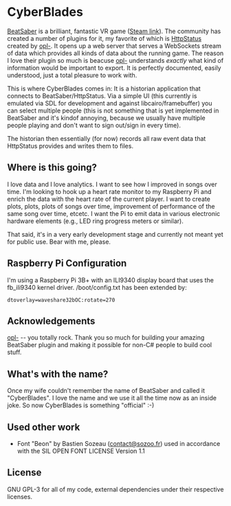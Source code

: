 # CyberBlades
[BeatSaber](https://beatsaber.com) is a brilliant, fantastic VR game
([Steam link](https://store.steampowered.com/app/620980/Beat_Saber/)). The community
has created a number of plugins for it, my favorite of which is
[HttpStatus](https://github.com/opl-/beatsaber-http-status) created by
[opl-](https://github.com/opl-). It opens up a web server that serves a
WebSockets stream of data which provides all kinds of data about the running
game.  The reason I love their plugin so much is beacuse
[opl-](https://github.com/opl-) understands *exactly* what kind of information
would be important to export. It is perfectly documented, easily understood,
just a total pleasure to work with.

This is where CyberBlades comes in: It is a historian application that connects
to BeatSaber/HttpStatus. Via a simple UI (this currently is emulated via SDL
for development and against libcairo/framebuffer) you can select multiple
people (this is not something that is yet implemented in BeatSaber and it's
kindof annoying, because we usually have multiple people playing and don't want
to sign out/sign in every time).

The historian then essentially (for now) records all raw event data that
HttpStatus provides and writes them to files.

## Where is this going?
I love data and I love analytics. I want to see how I improved in songs over
time. I'm looking to hook up a heart rate monitor to my Raspberry Pi and enrich
the data with the heart rate of the current player. I want to create plots,
plots, plots of songs over time, improvement of performance of the same song
over time, etcetc. I want the Pi to emit data in various electronic hardware
elements (e.g., LED ring progress meters or similar).

That said, it's in a very early development stage and currently not meant yet
for public use. Bear with me, please.

## Raspberry Pi Configuration
I'm using a Raspberry Pi 3B+ with an ILI9340 display board that uses the
fb_ili9340 kernel driver. /boot/config.txt has been extended by:

```
dtoverlay=waveshare32bOC:rotate=270
```

## Acknowledgements
[opl-](https://github.com/opl-) -- you totally rock. Thank you so much for
building your amazing BeatSaber plugin and making it possible for non-C# people
to build cool stuff.

## What's with the name?
Once my wife couldn't remember the name of BeatSaber and called it
"CyberBlades". I love the name and we use it all the time now as an inside
joke. So now CyberBlades is something "official" :-)

## Used other work
  - Font "Beon" by Bastien Sozeau (contact@sozoo.fr) used in accordance with
    the SIL OPEN FONT LICENSE Version 1.1

## License
GNU GPL-3 for all of my code, external dependencies under their respective
licenses.
